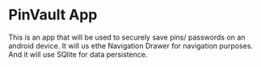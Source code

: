 # PinVault App

This is an app that will be used to securely save pins/ passwords on an android device. It will us ethe Navigation Drawer for navigation purposes. And it will use SQlite for data persistence.
